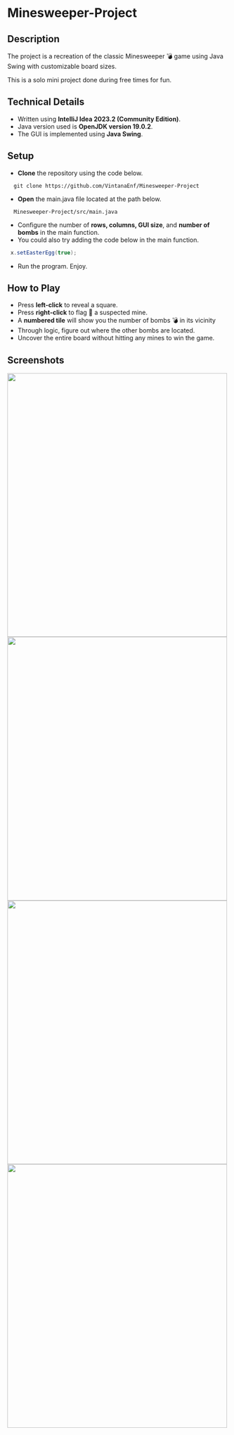 # Minesweeper-Project
## Description
The project is a recreation of the classic Minesweeper 💣 game using Java Swing with customizable board sizes.

 This is a solo mini project done during free times for fun.
## Technical Details
- Written using **IntelliJ Idea 2023.2 (Community Edition)**.
- Java version used is **OpenJDK version 19.0.2**.
- The GUI is implemented using **Java Swing**.
## Setup
- **Clone** the repository using the code below.

```shell
  git clone https://github.com/VintanaEnf/Minesweeper-Project
```

- **Open** the main.java file located at the path below.

```shell
  Minesweeper-Project/src/main.java
```

- Configure the number of **rows, columns, GUI size**, and **number of bombs** in the main function.
- You could also try adding the code below in the main function.
 
 ```java
  x.setEasterEgg(true);
```

- Run the program. Enjoy.
## How to Play
- Press **left-click** to reveal a square.
- Press **right-click** to flag 🚩 a suspected mine.
- A **numbered tile** will show you the number of bombs 💣 in its vicinity
- Through logic, figure out where the other bombs are located.
- Uncover the entire board without hitting any mines to win the game.
## Screenshots
<img src="https://github.com/VintanaEnf/Minesweeper-Project/assets/104513214/a5bb07a3-bf69-4592-a931-7fc44291944f" width="500" height="600" />
<img src="https://github.com/VintanaEnf/Minesweeper-Project/assets/104513214/574d6759-5dcf-4bbc-b384-48e96c834d1a" width="500" height="600" />
<img src="https://github.com/VintanaEnf/Minesweeper-Project/assets/104513214/545d2efc-6bf5-4ed5-920d-ffbb20b13134" width="500" height="600" />
<img src="https://github.com/VintanaEnf/Minesweeper-Project/assets/104513214/4f4a64d3-e5dc-4f42-96c9-c7df8f8d3ed2" width="500" height="600" />


